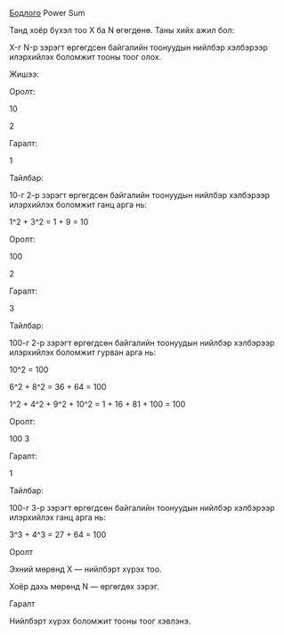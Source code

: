 [Бодлого](https://www.hackerrank.com/challenges/the-power-sum/problem?isFullScreen=true) Power Sum

Танд хоёр бүхэл тоо X ба N өгөгдөнө. Таны хийх ажил бол:

X-г N-р зэрэгт өргөгдсөн байгалийн тоонуудын нийлбэр хэлбэрээр илэрхийлэх боломжит тооны тоог олох.

Жишээ:

Оролт:

10

2

Гаралт:

1

Тайлбар:

10-г 2-р зэрэгт өргөгдсөн байгалийн тоонуудын нийлбэр хэлбэрээр илэрхийлэх боломжит ганц арга нь:

1^2 + 3^2 = 1 + 9 = 10

Оролт:


100

2

Гаралт:

3

Тайлбар:

100-г 2-р зэрэгт өргөгдсөн байгалийн тоонуудын нийлбэр хэлбэрээр илэрхийлэх боломжит гурван арга нь:

10^2 = 100

6^2 + 8^2 = 36 + 64 = 100

1^2 + 4^2 + 9^2 + 10^2 = 1 + 16 + 81 + 100 = 100

Оролт:

100
3

Гаралт:

1

Тайлбар:

100-г 3-р зэрэгт өргөгдсөн байгалийн тоонуудын нийлбэр хэлбэрээр илэрхийлэх ганц арга нь:

3^3 + 4^3 = 27 + 64 = 100

Оролт

Эхний мөрөнд X — нийлбэрт хүрэх тоо.

Хоёр дахь мөрөнд N — өргөгдөх зэрэг.

Гаралт

Нийлбэрт хүрэх боломжит тооны тоог хэвлэнэ.
